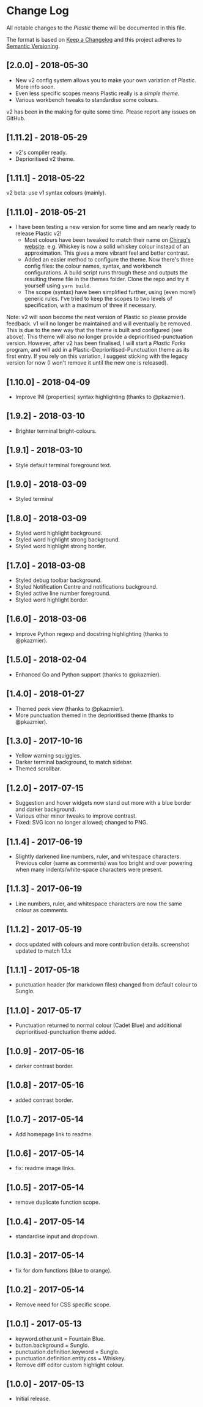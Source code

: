 # Change Log

All notable changes to the _Plastic_ theme will be documented in this file.

The format is based on [Keep a Changelog](http://keepachangelog.com/) and this
project adheres to [Semantic Versioning](http://semver.org/).

## [2.0.0] - 2018-05-30

* New v2 config system allows you to make your own variation of Plastic. More
  info soon.
* Even less specific scopes means Plastic really is a _simple theme_.
* Various workbench tweaks to standardise some colours.

v2 has been in the making for quite some time. Please report any issues on
GitHub.

## [1.11.2] - 2018-05-29

* v2's compiler ready.
* Deprioritised v2 theme.

## [1.11.1] - 2018-05-22

v2 beta: use v1 syntax colours (mainly).

## [1.11.0] - 2018-05-21

* I have been testing a new version for some time and am nearly ready to release
  Plastic v2!
  * Most colours have been tweaked to match their name on
    [Chirag's website](http://chir.ag/projects/name-that-color/). e.g. Whiskey
    is now a solid whiskey colour instead of an approximation. This gives a more
    vibrant feel and better contrast.
  * Added an easier method to configure the theme. Now there's three config
    files: the colour names, syntax, and workbench configurations. A build
    script runs through these and outputs the resulting theme file in the themes
    folder. Clone the repo and try it yourself using `yarn build`.
  * The scope (syntax) have been simplified further, using (even more!) generic
    rules. I've tried to keep the scopes to two levels of specification, with a
    maximum of three if necessary.

Note: v2 will soon become the next version of Plastic so please provide
feedback. v1 will no longer be maintained and will eventually be removed. This
is due to the new way that the theme is built and configured (see above). This
theme will also no longer provide a deprioritised-punctuation version. However,
after v2 has been finalised, I will start a _Plastic Forks_ program, and will
add in a Plastic-Deprioritised-Punctuation theme as its first entry. If you rely
on this variation, I suggest sticking with the legacy version for now (I won't
remove it until the new one is released).

## [1.10.0] - 2018-04-09

* Improve INI (properties) syntax highlighting (thanks to @pkazmier).

## [1.9.2] - 2018-03-10

* Brighter terminal bright-colours.

## [1.9.1] - 2018-03-10

* Style default terminal foreground text.

## [1.9.0] - 2018-03-09

* Styled terminal

## [1.8.0] - 2018-03-09

* Styled word highlight background.
* Styled word highlight strong background.
* Styled word highlight strong border.

## [1.7.0] - 2018-03-08

* Styled debug toolbar background.
* Styled Notification Centre and notifications background.
* Styled active line number foreground.
* Styled word highlight border.

## [1.6.0] - 2018-03-06

* Improve Python regexp and docstring highlighting (thanks to @pkazmier).

## [1.5.0] - 2018-02-04

* Enhanced Go and Python support (thanks to @pkazmier).

## [1.4.0] - 2018-01-27

* Themed peek view (thanks to @pkazmier).
* More punctuation themed in the deprioritised theme (thanks to @pkazmier).

## [1.3.0] - 2017-10-16

* Yellow warning squiggles.
* Darker terminal background, to match sidebar.
* Themed scrollbar.

## [1.2.0] - 2017-07-15

* Suggestion and hover widgets now stand out more with a blue border and darker
  background.
* Various other minor tweaks to improve contrast.
* Fixed: SVG icon no longer allowed; changed to PNG.

## [1.1.4] - 2017-06-19

* Slightly darkened line numbers, ruler, and whitespace characters. Previous
  color (same as comments) was too bright and over powering when many
  indents/white-space characters were present.

## [1.1.3] - 2017-06-19

* Line numbers, ruler, and whitespace characters are now the same colour as
  comments.

## [1.1.2] - 2017-05-19

* docs updated with colours and more contribution details. screenshot updated to
  match 1.1.x

## [1.1.1] - 2017-05-18

* punctuation header (for markdown files) changed from default colour to Sunglo.

## [1.1.0] - 2017-05-17

* Punctuation returned to normal colour (Cadet Blue) and additional
  deprioritised-punctuation theme added.

## [1.0.9] - 2017-05-16

* darker contrast border.

## [1.0.8] - 2017-05-16

* added contrast border.

## [1.0.7] - 2017-05-14

* Add homepage link to readme.

## [1.0.6] - 2017-05-14

* fix: readme image links.

## [1.0.5] - 2017-05-14

* remove duplicate function scope.

## [1.0.4] - 2017-05-14

* standardise input and dropdown.

## [1.0.3] - 2017-05-14

* fix for dom functions (blue to orange).

## [1.0.2] - 2017-05-14

* Remove need for CSS specific scope.

## [1.0.1] - 2017-05-13

* keyword.other.unit = Fountain Blue.
* button.background = Sunglo.
* punctuation.definition.keyword = Sunglo.
* punctuation.definition.entity.css = Whiskey.
* Remove diff editor custom highlight colour.

## [1.0.0] - 2017-05-13

* Initial release.
